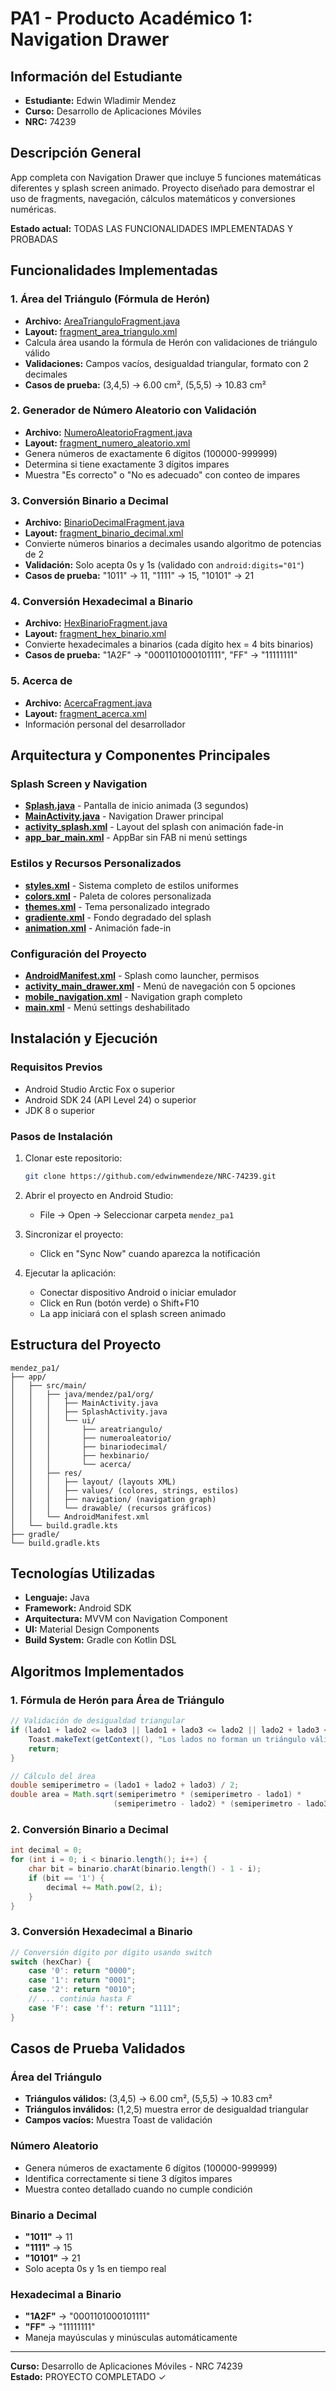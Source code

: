 # PA1 - Producto Académico 1: Navigation Drawer

## Información del Estudiante
- **Estudiante:** Edwin Wladimir Mendez
- **Curso:** Desarrollo de Aplicaciones Móviles
- **NRC:** 74239

## Descripción General
App completa con Navigation Drawer que incluye 5 funciones matemáticas diferentes y splash screen animado. Proyecto diseñado para demostrar el uso de fragments, navegación, cálculos matemáticos y conversiones numéricas.

**Estado actual:** TODAS LAS FUNCIONALIDADES IMPLEMENTADAS Y PROBADAS

## Funcionalidades Implementadas

### 1. Área del Triángulo (Fórmula de Herón)
- **Archivo:** [AreaTrianguloFragment.java](mendez_pa1/app/src/main/java/mendez/pa1/org/ui/areatriangulo/AreaTrianguloFragment.java)
- **Layout:** [fragment_area_triangulo.xml](mendez_pa1/app/src/main/res/layout/fragment_area_triangulo.xml)
- Calcula área usando la fórmula de Herón con validaciones de triángulo válido
- **Validaciones:** Campos vacíos, desigualdad triangular, formato con 2 decimales
- **Casos de prueba:** (3,4,5) → 6.00 cm², (5,5,5) → 10.83 cm²

### 2. Generador de Número Aleatorio con Validación
- **Archivo:** [NumeroAleatorioFragment.java](mendez_pa1/app/src/main/java/mendez/pa1/org/ui/numeroaleatorio/NumeroAleatorioFragment.java)
- **Layout:** [fragment_numero_aleatorio.xml](mendez_pa1/app/src/main/res/layout/fragment_numero_aleatorio.xml)
- Genera números de exactamente 6 dígitos (100000-999999)
- Determina si tiene exactamente 3 dígitos impares
- Muestra "Es correcto" o "No es adecuado" con conteo de impares

### 3. Conversión Binario a Decimal
- **Archivo:** [BinarioDecimalFragment.java](mendez_pa1/app/src/main/java/mendez/pa1/org/ui/binariodecimal/BinarioDecimalFragment.java)
- **Layout:** [fragment_binario_decimal.xml](mendez_pa1/app/src/main/res/layout/fragment_binario_decimal.xml)
- Convierte números binarios a decimales usando algoritmo de potencias de 2
- **Validación:** Solo acepta 0s y 1s (validado con `android:digits="01"`)
- **Casos de prueba:** "1011" → 11, "1111" → 15, "10101" → 21

### 4. Conversión Hexadecimal a Binario
- **Archivo:** [HexBinarioFragment.java](mendez_pa1/app/src/main/java/mendez/pa1/org/ui/hexbinario/HexBinarioFragment.java)
- **Layout:** [fragment_hex_binario.xml](mendez_pa1/app/src/main/res/layout/fragment_hex_binario.xml)
- Convierte hexadecimales a binarios (cada dígito hex = 4 bits binarios)
- **Casos de prueba:** "1A2F" → "0001101000101111", "FF" → "11111111"

### 5. Acerca de
- **Archivo:** [AcercaFragment.java](mendez_pa1/app/src/main/java/mendez/pa1/org/ui/acerca/AcercaFragment.java)
- **Layout:** [fragment_acerca.xml](mendez_pa1/app/src/main/res/layout/fragment_acerca.xml)
- Información personal del desarrollador

## Arquitectura y Componentes Principales

### Splash Screen y Navigation
- **[Splash.java](mendez_pa1/app/src/main/java/mendez/pa1/org/Splash.java)** - Pantalla de inicio animada (3 segundos)
- **[MainActivity.java](mendez_pa1/app/src/main/java/mendez/pa1/org/MainActivity.java)** - Navigation Drawer principal
- **[activity_splash.xml](mendez_pa1/app/src/main/res/layout/activity_splash.xml)** - Layout del splash con animación fade-in
- **[app_bar_main.xml](mendez_pa1/app/src/main/res/layout/app_bar_main.xml)** - AppBar sin FAB ni menú settings

### Estilos y Recursos Personalizados
- **[styles.xml](mendez_pa1/app/src/main/res/values/styles.xml)** - Sistema completo de estilos uniformes
- **[colors.xml](mendez_pa1/app/src/main/res/values/colors.xml)** - Paleta de colores personalizada
- **[themes.xml](mendez_pa1/app/src/main/res/values/themes.xml)** - Tema personalizado integrado
- **[gradiente.xml](mendez_pa1/app/src/main/res/drawable/gradiente.xml)** - Fondo degradado del splash
- **[animation.xml](mendez_pa1/app/src/main/res/anim/animation.xml)** - Animación fade-in

### Configuración del Proyecto
- **[AndroidManifest.xml](mendez_pa1/app/src/main/AndroidManifest.xml)** - Splash como launcher, permisos
- **[activity_main_drawer.xml](mendez_pa1/app/src/main/res/menu/activity_main_drawer.xml)** - Menú de navegación con 5 opciones
- **[mobile_navigation.xml](mendez_pa1/app/src/main/res/navigation/mobile_navigation.xml)** - Navigation graph completo
- **[main.xml](mendez_pa1/app/src/main/res/menu/main.xml)** - Menú settings deshabilitado

## Instalación y Ejecución

### Requisitos Previos
- Android Studio Arctic Fox o superior
- Android SDK 24 (API Level 24) o superior
- JDK 8 o superior

### Pasos de Instalación
1. Clonar este repositorio:
   ```bash
   git clone https://github.com/edwinwmendeze/NRC-74239.git
   ```

2. Abrir el proyecto en Android Studio:
   - File → Open → Seleccionar carpeta `mendez_pa1`

3. Sincronizar el proyecto:
   - Click en "Sync Now" cuando aparezca la notificación

4. Ejecutar la aplicación:
   - Conectar dispositivo Android o iniciar emulador
   - Click en Run (botón verde) o Shift+F10
   - La app iniciará con el splash screen animado

## Estructura del Proyecto

```
mendez_pa1/
├── app/
│   ├── src/main/
│   │   ├── java/mendez/pa1/org/
│   │   │   ├── MainActivity.java
│   │   │   ├── SplashActivity.java
│   │   │   └── ui/
│   │   │       ├── areatriangulo/
│   │   │       ├── numeroaleatorio/
│   │   │       ├── binariodecimal/
│   │   │       ├── hexbinario/
│   │   │       └── acerca/
│   │   ├── res/
│   │   │   ├── layout/ (layouts XML)
│   │   │   ├── values/ (colores, strings, estilos)
│   │   │   ├── navigation/ (navigation graph)
│   │   │   └── drawable/ (recursos gráficos)
│   │   └── AndroidManifest.xml
│   └── build.gradle.kts
├── gradle/
└── build.gradle.kts
```

## Tecnologías Utilizadas
- **Lenguaje:** Java
- **Framework:** Android SDK
- **Arquitectura:** MVVM con Navigation Component
- **UI:** Material Design Components
- **Build System:** Gradle con Kotlin DSL

## Algoritmos Implementados

### 1. Fórmula de Herón para Área de Triángulo
```java
// Validación de desigualdad triangular
if (lado1 + lado2 <= lado3 || lado1 + lado3 <= lado2 || lado2 + lado3 <= lado1) {
    Toast.makeText(getContext(), "Los lados no forman un triángulo válido", Toast.LENGTH_SHORT).show();
    return;
}

// Cálculo del área
double semiperimetro = (lado1 + lado2 + lado3) / 2;
double area = Math.sqrt(semiperimetro * (semiperimetro - lado1) * 
                       (semiperimetro - lado2) * (semiperimetro - lado3));
```

### 2. Conversión Binario a Decimal
```java
int decimal = 0;
for (int i = 0; i < binario.length(); i++) {
    char bit = binario.charAt(binario.length() - 1 - i);
    if (bit == '1') {
        decimal += Math.pow(2, i);
    }
}
```

### 3. Conversión Hexadecimal a Binario
```java
// Conversión dígito por dígito usando switch
switch (hexChar) {
    case '0': return "0000";
    case '1': return "0001";
    case '2': return "0010";
    // ... continúa hasta F
    case 'F': case 'f': return "1111";
}
```

## Casos de Prueba Validados

### Área del Triángulo
- **Triángulos válidos:** (3,4,5) → 6.00 cm², (5,5,5) → 10.83 cm²
- **Triángulos inválidos:** (1,2,5) muestra error de desigualdad triangular
- **Campos vacíos:** Muestra Toast de validación

### Número Aleatorio
- Genera números de exactamente 6 dígitos (100000-999999)
- Identifica correctamente si tiene 3 dígitos impares
- Muestra conteo detallado cuando no cumple condición

### Binario a Decimal
- **"1011"** → 11
- **"1111"** → 15  
- **"10101"** → 21
- Solo acepta 0s y 1s en tiempo real

### Hexadecimal a Binario
- **"1A2F"** → "0001101000101111"
- **"FF"** → "11111111"
- Maneja mayúsculas y minúsculas automáticamente

---

**Curso:** Desarrollo de Aplicaciones Móviles - NRC 74239  
**Estado:** PROYECTO COMPLETADO ✓